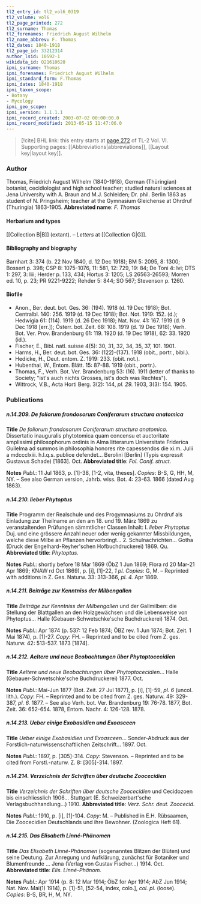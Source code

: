 ```yaml
---
tl2_entry_id: tl2_vol6_0319
tl2_volume: vol6
tl2_page_printed: 272
tl2_surname: Thomas
tl2_forenames: Friedrich August Wilhelm
tl2_name_abbrev: F. Thomas
tl2_dates: 1840-1918
tl2_page_id: 33212314
author_lsid: 10592-1
wikidata_id: Q21610620
ipni_surname: Thomas
ipni_forenames: Friedrich August Wilhelm
ipni_standard_form: F.Thomas
ipni_dates: 1840-1918
ipni_taxon_scope: 
- Botany
- Mycology
ipni_geo_scope: 
ipni_version: 1.1.1.1
ipni_record_created: 2003-07-02 00:00:00.0
ipni_record_modified: 2013-05-15 11:47:06.0
---
```



> [!cite] BHL link: this entry starts at [page 272](https://www.biodiversitylibrary.org/page/33212314) of TL-2 Vol. VI.
> Supporting pages: [[Abbreviations|abbreviations]], [[Layout key|layout key]].

### Author

Thomas, Friedrich August Wilhelm (1840-1918), German (Thüringian) botanist, cecidiologist and high school teacher; studied natural sciences at Jena University with A. Braun and M.J. Schleiden; Dr. phil. Berlin 1863 as student of N. Pringsheim; teacher at the Gymnasium Gleichense at Ohrdruf (Thuringia) 1863-1905. 
**Abbreviated name**: *F. Thomas*

#### Herbarium and types

[[Collection B|B]] (extant). – *Letters* at [[Collection G|G]].

#### Bibliography and biography

Barnhart 3: 374 (b. 22 Nov 1840, d. 12 Dec 1918); BM 5: 2095, 8: 1300; Bossert p. 398; CSP 8: 1075-1076, 11: 581, 12: 729, 19: 84; De Toni 4: lvi; DTS 1: 297, 3: liii; Herder p. 133, 434; Hortus 3: 1205; LS 26563-26593; Morren ed. 10, p. 23; PR 9221-9222; Rehder 5: 844; SO 567; Stevenson p. 1260.

#### Biofile

- Anon., Ber. deut. bot. Ges. 36: (194). 1918 (d. 19 Dec 1918); Bot. Centralbl. 140: 256. 1919 (d. 19 Dec 1918); Bot. Not. 1919: 152. (d.); Hedwigia 61: (114). 1919 (d. 26 Dec 1918); Nat. Nov. 41: 167. 1919 (d. 9 Dec 1918 \[err.\]); Österr. bot. Zeit. 68: 108. 1919 (d. 19 Dec 1918); Verh. Bot. Ver. Prov. Brandenburg 61: 119. 1920 (d. 19 Dec 1918), 62: 33. 1920 (id.).
- Fischer, E., Bibl. natl. suisse 4(5): 30, 31, 32, 34, 35, 37, 101. 1901.
- Harms, H., Ber. deut. bot. Ges. 36: (122)-(137). 1918 (obit., portr., bibl.).
- Hedicke, H., Deut. entom. Z. 1919: 233. (obit. not.).
- Hubenthai, W., Entom. Blätt. 15: 87-88. 1919 (obit., portr.).
- Thomas, F., Verh. Bot. Ver. Brandenburg 53: (16). 1911 (letter of thanks to Society; "ist's auch nichts Grosses, ist's doch was Rechtes").
- Wittrock, V.B., Acta Horti Berg. 3(2): 144, *pl. 29.* 1903, 3(3): 154. 1905.

### Publications

##### n.14.209. De foliorum frondosorum Coniferarum structura anatomica

**Title**
*De foliorum frondosorum Coniferarum structura anatomica*. Dissertatio inauguralis phytotomica quam concensu et auctoritate amplissimi philosophorum ordinis in Alma litterarum Universitate Friderica Guilelma ad summos in philosophia honores rite capessendos die xi.m. Julii a mdccclxiii. h.l.q.s. publice defendet... Berolini \[Berlin\] (Typis expressit Gustavus Schade) \[1863\]. Oct.
**Abbreviated title**: *Fol. Conif. struct.*

**Notes**
*Publ*.: 11 Jul 1863, p. \[1\]-38, \[1-2, vita, theses\]. *Copies*: B-S, G, HH, M, NY. – See also German version, Jahrb. wiss. Bot. 4: 23-63. 1866 (dated Aug 1863).

##### n.14.210. lieber Phytoptus

**Title**
Programm der Realschule und des Progymnasiums zu Ohrdruf als Einladung zur Theilname an den am 18. und 19. März 1869 zu veranstaltenden Prüfungen sämmtlicher Classen Inhalt: I. *lieber Phytoptus* Duj. und eine grössere Anzahl neuer oder wenig gekannter Missbildungen, welche diese Milbe an Pflanzen hervorbringt... 2. Schulnachrichten... Gotha (Druck der Engelhard-Reyher'schen Hofbuchdruckerei) 1869. Qu.
**Abbreviated title**: *Phytoptus*.

**Notes**
*Publ*.: shortly before 18 Mar 1869 (ÖbZ 1 Jun 1869; Flora rd 20 Mar-21 Apr 1869; KNAW rd Oct 1869), p. \[i\], \[1\]-22, *1 pl. Copies*: G, M. – Reprinted with additions in Z. Ges. Naturw. 33: 313-366, *pl. 4.* Apr 1869.

##### n.14.211. Beiträge zur Kenntniss der Milbengallen

**Title**
*Beiträge zur Kenntniss der Milbengallen* und der Gallmilben: die Stellung der Blattgallen an den Holzgewächsen und die Lebensweise von Phytoptus... Halle (Gebauer-Schwetschke'sche Buchdruckerei) 1874. Oct.

**Notes**
*Publ*.: Apr 1874 (p. 537: 12 Feb 1874; ÖBZ rev. 1 Jun 1874; Bot. Zeit. 1 Mai 1874), p. \[1\]-27. *Copy*: FH. – Reprinted and to be cited from Z. ges. Naturw. 42: 513-537. 1873 \[1874\].

##### n.14.212. Aeltere und neue Beobachtungen über Phytoptocecidien

**Title**
*Aeltere und neue Beobachtungen über Phytoptocecidien*... Halle (Gebauer-Schwetschke'sche Buchdruckerei) 1877. Oct.

**Notes**
*Publ*.: Mai-Jun 1877 (Bot. Zeit. 27 Jul 1877), p. \[i\], \[1\]-59, *pl. 6* (uncol. lith.). *Copy*: FH. – Reprinted and to be cited from Z. ges. Naturw. 49: 329-387, *pl. 6.* 1877. – See also Verh. bot. Ver. Brandenburg 19: 76-78. 1877, Bot. Zeit. 36: 652-654. 1878, Entom. Nachr. 4: 126-128. 1878.

##### n.14.213. Ueber einige Exobasidien und Exoasceen

**Title**
*Ueber einige Exobasidien und Exoasceen*... Sonder-Abdruck aus der Forstlich-naturwissenschaftlichen Zeitschrift... 1897. Oct.

**Notes**
*Publ*.: 1897, p. \[305\]-314. *Copy*: Stevenson. – Reprinted and to be cited from Forstl.-naturw. Z. 8: \[305\]-314. 1897.

##### n.14.214. Verzeichnis der Schriften über deutsche Zoocecidien

**Title**
*Verzeichnis der Schriften über deutsche Zoocecidien* und Cecidozoen bis einschliesslich 1906... Stuttgart (E. Schweizerbart'sche Verlagsbuchhandlung...) 1910.
**Abbreviated title**: *Verz. Schr. deut. Zoocecid.*

**Notes**
*Publ*.: 1910, p. \[i\], \[1\]-104. *Copy*: M. – Published in E.H. Rübsaamen, Die Zoocecidien Deutschlands und ihre Bewohner. (Zoologica Heft 61).

##### n.14.215. Das Elisabeth Linné-Phänomen

**Title**
*Das Elisabeth Linné-Phänomen* (sogenanntes Blitzen der Blüten) und seine Deutung. Zur Anregung und Aufklärung, zunächst für Botaniker und Blumenfreunde ... Jena (Verlag von Gustav Fischer...) 1914. Oct.
**Abbreviated title**: *Elis. Linné-Phänom.*

**Notes**
*Publ*.: Apr 1914 (p. 8: 12 Mar 1914; ÖbZ for Apr 1914; AbZ Jun 1914; Nat. Nov. Mai(1) 1914), p. \[1\]-51, \[52-54, index, colo.\], *col. pl.* (loose). *Copies*: B-S, BR, H, M, NY.

